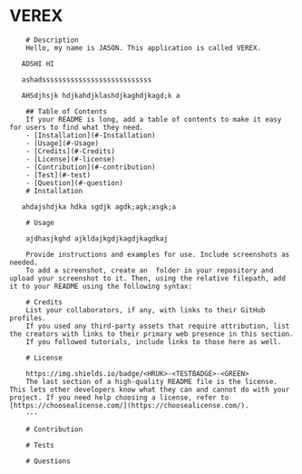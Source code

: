# VEREX
        # Description
        Hello, my name is JASON. This application is called VEREX.
      
       ADSHI HI

       ashadsssssssssssssssssssssssssss

       AHSdjhsjk hdjkahdjklashdjkaghdjkagd;k a

        ## Table of Contents 
        If your README is long, add a table of contents to make it easy for users to find what they need.
        - [Installation](#-Installation)
        - [Usage](#-Usage)
        - [Credits](#-Credits)
        - [License](#-license)
        - [Contribution](#-contribution)
        - [Test](#-test)
        - [Question](#-question)
        # Installation

       ahdajshdjka hdka sgdjk agdk;agk;asgk;a

        # Usage

        ajdhasjkghd ajkldajkgdjkagdjkagdkaj

        Provide instructions and examples for use. Include screenshots as needed.
        To add a screenshot, create an  folder in your repository and upload your screenshot to it. Then, using the relative filepath, add it to your README using the following syntax:
           
        # Credits
        List your collaborators, if any, with links to their GitHub profiles.
        If you used any third-party assets that require attribution, list the creators with links to their primary web presence in this section.
        If you followed tutorials, include links to those here as well.

        # License

        https://img.shields.io/badge/<HRUK>-<TESTBADGE>-<GREEN>
        The last section of a high-quality README file is the license. This lets other developers know what they can and cannot do with your project. If you need help choosing a license, refer to [https://choosealicense.com/](https://choosealicense.com/).
        ---
        
        # Contribution

        # Tests

        # Questions
     